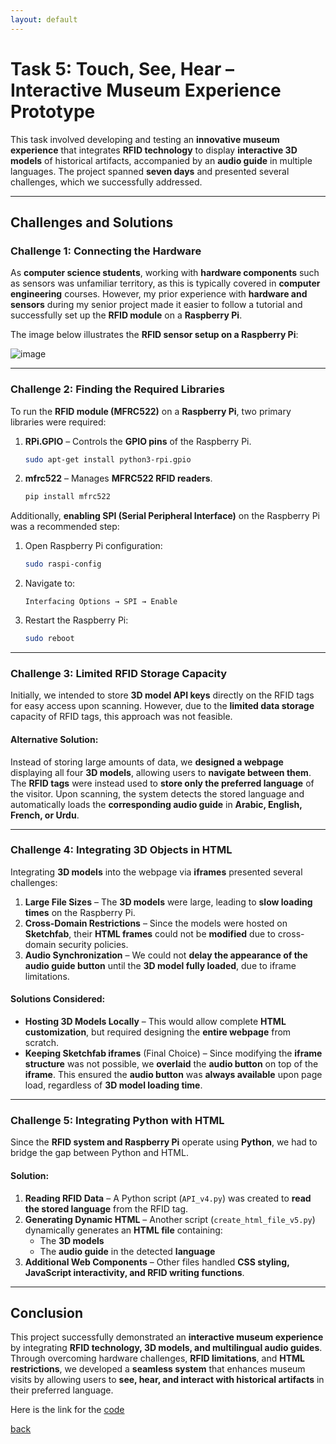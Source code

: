 ```yaml
---
layout: default
---
```


# **Task 5: Touch, See, Hear – Interactive Museum Experience Prototype**  

This task involved developing and testing an **innovative museum experience** that integrates **RFID technology** to display **interactive 3D models** of historical artifacts, accompanied by an **audio guide** in multiple languages. The project spanned **seven days** and presented several challenges, which we successfully addressed.

---

## **Challenges and Solutions**  

### **Challenge 1: Connecting the Hardware**  
As **computer science students**, working with **hardware components** such as sensors was unfamiliar territory, as this is typically covered in **computer engineering** courses. However, my prior experience with **hardware and sensors** during my senior project made it easier to follow a tutorial and successfully set up the **RFID module** on a **Raspberry Pi**.  

The image below illustrates the **RFID sensor setup on a Raspberry Pi**:  

![image](https://github.com/user-attachments/assets/cefa86c4-f72e-4a47-99ed-e7a42ab2a958)  

---

### **Challenge 2: Finding the Required Libraries**  
To run the **RFID module (MFRC522)** on a **Raspberry Pi**, two primary libraries were required:  

1. **RPi.GPIO** – Controls the **GPIO pins** of the Raspberry Pi.  
   ```sh
   sudo apt-get install python3-rpi.gpio
   ```  
2. **mfrc522** – Manages **MFRC522 RFID readers**.  
   ```sh
   pip install mfrc522
   ```  

Additionally, **enabling SPI (Serial Peripheral Interface)** on the Raspberry Pi was a recommended step:  

1. Open Raspberry Pi configuration:  
   ```sh
   sudo raspi-config
   ```  
2. Navigate to:  
   ```
   Interfacing Options → SPI → Enable
   ```  
3. Restart the Raspberry Pi:  
   ```sh
   sudo reboot
   ```

---

### **Challenge 3: Limited RFID Storage Capacity**  
Initially, we intended to store **3D model API keys** directly on the RFID tags for easy access upon scanning. However, due to the **limited data storage** capacity of RFID tags, this approach was not feasible.  

#### **Alternative Solution:**  
Instead of storing large amounts of data, we **designed a webpage** displaying all four **3D models**, allowing users to **navigate between them**. The **RFID tags** were instead used to **store only the preferred language** of the visitor. Upon scanning, the system detects the stored language and automatically loads the **corresponding audio guide** in **Arabic, English, French, or Urdu**.  

---

### **Challenge 4: Integrating 3D Objects in HTML**  
Integrating **3D models** into the webpage via **iframes** presented several challenges:  

1. **Large File Sizes** – The **3D models** were large, leading to **slow loading times** on the Raspberry Pi.  
2. **Cross-Domain Restrictions** – Since the models were hosted on **Sketchfab**, their **HTML frames** could not be **modified** due to cross-domain security policies.  
3. **Audio Synchronization** – We could not **delay the appearance of the audio guide button** until the **3D model fully loaded**, due to iframe limitations.  

#### **Solutions Considered:**  
- **Hosting 3D Models Locally** – This would allow complete **HTML customization**, but required designing the **entire webpage** from scratch.  
- **Keeping Sketchfab iframes** (Final Choice) – Since modifying the **iframe structure** was not possible, we **overlaid** the **audio button** on top of the **iframe**. This ensured the **audio button** was **always available** upon page load, regardless of **3D model loading time**.  

---

### **Challenge 5: Integrating Python with HTML**  
Since the **RFID system and Raspberry Pi** operate using **Python**, we had to bridge the gap between Python and HTML.  

#### **Solution:**  
1. **Reading RFID Data** – A Python script (`API_v4.py`) was created to **read the stored language** from the RFID tag.  
2. **Generating Dynamic HTML** – Another script (`create_html_file_v5.py`) dynamically generates an **HTML file** containing:  
   - The **3D models**  
   - The **audio guide** in the detected **language**  
3. **Additional Web Components** – Other files handled **CSS styling, JavaScript interactivity, and RFID writing functions**.  

---

## **Conclusion**  
This project successfully demonstrated an **interactive museum experience** by integrating **RFID technology, 3D models, and multilingual audio guides**. Through overcoming hardware challenges, **RFID limitations**, and **HTML restrictions**, we developed a **seamless system** that enhances museum visits by allowing users to **see, hear, and interact with historical artifacts** in their preferred language.

Here is the link for the [code](https://github.com/Leen-QM/Raspberry)


[back](./)
